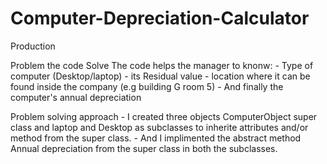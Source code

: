 # Computer-Depreciation-Calculator
Production

Problem the code Solve
The code helps the manager to knonw:
		- Type of computer (Desktop/laptop)
		- its Residual value
		- location where it can be found inside the company (e.g building G room 5)
		- And finally the computer's annual depreciation

Problem solving approach
	- I created three objects ComputerObject super class and 
	laptop and Desktop as subclasses to inherite attributes and/or method from the super class.
	- And I implimented the abstract method Annual depreciation from the super class in both the subclasses.